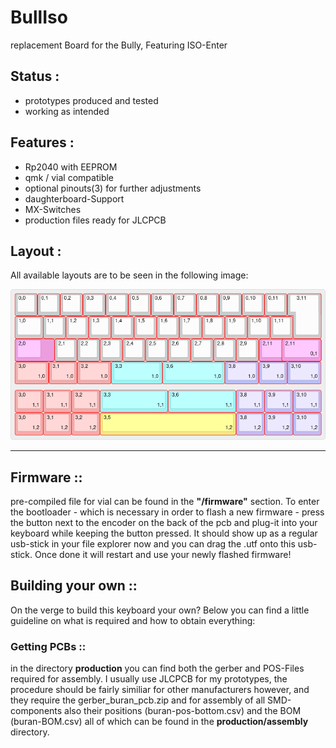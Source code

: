 # BullIso
replacement Board for the Bully, Featuring ISO-Enter


## Status :
- prototypes produced and tested 
- working as intended

## Features : 
- Rp2040 with EEPROM 
- qmk / vial compatible 
- optional pinouts(3) for further adjustments 
- daughterboard-Support 
- MX-Switches 
- production files ready for JLCPCB

## Layout : 
All available layouts are to be seen in the following image: 

![image of available keyboard layouts](/image/keyboard-layout.png)

---

## Firmware ::
pre-compiled file for vial can be found in the **"/firmware"** section.
To enter the bootloader - which is necessary in order to flash a new firmware - press the button next to the encoder on the back of the pcb and plug-it into your keyboard while keeping the button pressed. It should show up as a regular usb-stick in your file explorer now and you can drag the .utf onto this usb-stick. Once done it will restart and use your newly flashed firmware!


## Building your own ::

On the verge to build this keyboard your own?
Below you can find a little guideline on what is required and how to obtain everything:

### Getting PCBs ::
in the directory **production** you can find both the gerber and POS-Files required for assembly.
I usually use JLCPCB for my prototypes, the procedure should be fairly similiar for other manufacturers however, and they require the gerber_buran_pcb.zip and for assembly of all SMD-components also their positions (buran-pos-bottom.csv) and the BOM (buran-BOM.csv) all of which can be found in the **production/assembly** directory.
